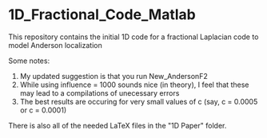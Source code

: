 # 1D_Fractional_Code_Matlab
This repository contains the initial 1D code for a fractional Laplacian code to model Anderson localization

Some notes:

1. My updated suggestion is that you run New_AndersonF2
2. While using influence = 1000 sounds nice (in theory), I feel that these may lead to a compilations of unecessary errors
3. The best results are occuring for very small values of c (say, c = 0.0005 or c = 0.0001)

There is also all of the needed LaTeX files in the "1D Paper" folder. 
